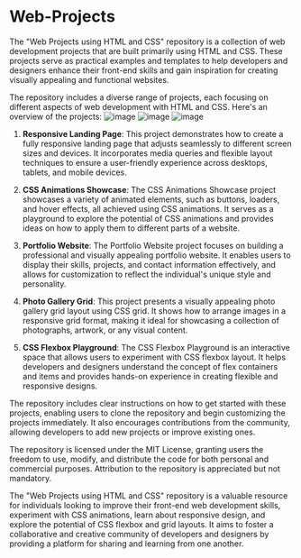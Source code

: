 # Web-Projects
The "Web Projects using HTML and CSS" repository is a collection of web development projects that are built primarily using HTML and CSS. These projects serve as practical examples and templates to help developers and designers enhance their front-end skills and gain inspiration for creating visually appealing and functional websites.

The repository includes a diverse range of projects, each focusing on different aspects of web development with HTML and CSS. Here's an overview of the projects:
![image](https://github.com/Adeelmunir707/Web-Projects/assets/111064925/94c39ec2-e91e-4a8b-87bd-de4ab8fa440a)
![image](https://github.com/Adeelmunir707/Web-Projects/assets/111064925/169f7f0a-7ddf-4968-8b6e-3f77c35295d3)
![image](https://github.com/Adeelmunir707/Web-Projects/assets/111064925/51b86e66-a486-48d2-ab51-837018580dc0)

1. **Responsive Landing Page**:
   This project demonstrates how to create a fully responsive landing page that adjusts seamlessly to different screen sizes and devices. It incorporates media queries and flexible layout techniques to ensure a user-friendly experience across desktops, tablets, and mobile devices.

2. **CSS Animations Showcase**:
   The CSS Animations Showcase project showcases a variety of animated elements, such as buttons, loaders, and hover effects, all achieved using CSS animations. It serves as a playground to explore the potential of CSS animations and provides ideas on how to apply them to different parts of a website.

3. **Portfolio Website**:
   The Portfolio Website project focuses on building a professional and visually appealing portfolio website. It enables users to display their skills, projects, and contact information effectively, and allows for customization to reflect the individual's unique style and personality.

4. **Photo Gallery Grid**:
   This project presents a visually appealing photo gallery grid layout using CSS grid. It shows how to arrange images in a responsive grid format, making it ideal for showcasing a collection of photographs, artwork, or any visual content.

5. **CSS Flexbox Playground**:
   The CSS Flexbox Playground is an interactive space that allows users to experiment with CSS flexbox layout. It helps developers and designers understand the concept of flex containers and items and provides hands-on experience in creating flexible and responsive designs.

The repository includes clear instructions on how to get started with these projects, enabling users to clone the repository and begin customizing the projects immediately. It also encourages contributions from the community, allowing developers to add new projects or improve existing ones.

The repository is licensed under the MIT License, granting users the freedom to use, modify, and distribute the code for both personal and commercial purposes. Attribution to the repository is appreciated but not mandatory.

The "Web Projects using HTML and CSS" repository is a valuable resource for individuals looking to improve their front-end web development skills, experiment with CSS animations, learn about responsive design, and explore the potential of CSS flexbox and grid layouts. It aims to foster a collaborative and creative community of developers and designers by providing a platform for sharing and learning from one another.

